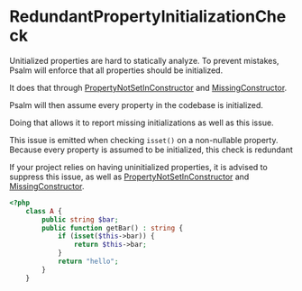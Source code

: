 # RedundantPropertyInitializationCheck

Unitialized properties are hard to statically analyze. To prevent mistakes, Psalm will enforce that all properties should be initialized.

It does that through [PropertyNotSetInConstructor](issues/PropertyNotSetInConstructor.md) and [MissingConstructor](issues/MissingConstructor.md).

Psalm will then assume every property in the codebase is initialized.

Doing that allows it to report missing initializations as well as this issue.

This issue is emitted when checking `isset()` on a non-nullable property. Because every property is assumed to be initialized, this check is redundant

If your project relies on having uninitialized properties, it is advised to suppress this issue, as well as [PropertyNotSetInConstructor](issues/PropertyNotSetInConstructor.md) and [MissingConstructor](issues/MissingConstructor.md).

```php
<?php
    class A {
        public string $bar;
        public function getBar() : string {
            if (isset($this->bar)) {
                return $this->bar;
            }
            return "hello";
        }
    }
```
